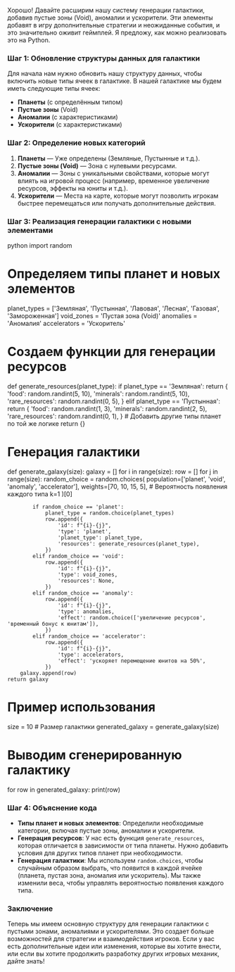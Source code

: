 Хорошо! Давайте расширим нашу систему генерации галактики, добавив пустые зоны (Void), аномалии и ускорители. Эти элементы добавят в игру дополнительные стратегии и неожиданные события, и это значительно оживит геймплей. Я предложу, как можно реализовать это на Python.

### Шаг 1: Обновление структуры данных для галактики

Для начала нам нужно обновить нашу структуру данных, чтобы включить новые типы ячеек в галактике. В нашей галактике мы будем иметь следующие типы ячеек:

- **Планеты** (с определённым типом)
- **Пустые зоны** (Void)
- **Аномалии** (с характеристиками)
- **Ускорители** (с характеристиками)

### Шаг 2: Определение новых категорий

1. **Планеты** — Уже определены (Земляные, Пустынные и т.д.).
2. **Пустые зоны (Void)** — Зона с нулевыми ресурсами.
3. **Аномалии** — Зоны с уникальными свойствами, которые могут влиять на игровой процесс (например, временное увеличение ресурсов, эффекты на юниты и т.д.).
4. **Ускорители** — Места на карте, которые могут позволить игрокам быстрее перемещаться или получать дополнительные действия.

### Шаг 3: Реализация генерации галактики с новыми элементами

python
import random

# Определяем типы планет и новых элементов
planet_types = ['Земляная', 'Пустынная', 'Лавовая', 'Лесная', 'Газовая', 'Замороженная']
void_zones = 'Пустая зона (Void)'
anomalies = 'Аномалия'
accelerators = 'Ускоритель'

# Создаем функции для генерации ресурсов
def generate_resources(planet_type):
    if planet_type == 'Земляная':
        return {
            'food': random.randint(5, 10),
            'minerals': random.randint(5, 10),
            'rare_resources': random.randint(0, 5),
        }
    elif planet_type == 'Пустынная':
        return {
            'food': random.randint(1, 3),
            'minerals': random.randint(2, 5),
            'rare_resources': random.randint(0, 1),
        }
    # Добавить другие типы планет по той же логике
    return {}

# Генерация галактики
def generate_galaxy(size):
    galaxy = []
    for i in range(size):
        row = []
        for j in range(size):
            random_choice = random.choices(
                population=['planet', 'void', 'anomaly', 'accelerator'],
                weights=[70, 10, 15, 5],  # Вероятность появления каждого типа
                k=1
            )[0]
            
            if random_choice == 'planet':
                planet_type = random.choice(planet_types)
                row.append({
                    'id': f"{i}-{j}",
                    'type': 'planet',
                    'planet_type': planet_type,
                    'resources': generate_resources(planet_type),
                })
            elif random_choice == 'void':
                row.append({
                    'id': f"{i}-{j}",
                    'type': void_zones,
                    'resources': None,
                })
            elif random_choice == 'anomaly':
                row.append({
                    'id': f"{i}-{j}",
                    'type': anomalies,
                    'effect': random.choice(['увеличение ресурсов', 'временный бонус к юнитам']),
                })
            elif random_choice == 'accelerator':
                row.append({
                    'id': f"{i}-{j}",
                    'type': accelerators,
                    'effect': 'ускоряет перемещение юнитов на 50%',
                })
        galaxy.append(row)
    return galaxy

# Пример использования
size = 10  # Размер галактики
generated_galaxy = generate_galaxy(size)

# Выводим сгенерированную галактику
for row in generated_galaxy:
    print(row)


### Шаг 4: Объяснение кода

- **Типы планет и новых элементов**: Определили необходимые категории, включая пустые зоны, аномалии и ускорители.
- **Генерация ресурсов**: У нас есть функция `generate_resources`, которая отличается в зависимости от типа планеты. Нужно добавить условия для других типов планет при необходимости.
- **Генерация галактики**: Мы используем `random.choices`, чтобы случайным образом выбрать, что появится в каждой ячейке (планета, пустая зона, аномалия или ускоритель). Мы также изменили веса, чтобы управлять вероятностью появления каждого типа.

### Заключение

Теперь мы имеем основную структуру для генерации галактики с пустыми зонами, аномалиями и ускорителями. Это создает больше возможностей для стратегии и взаимодействия игроков. Если у вас есть дополнительные идеи или изменения, которые вы хотите внести, или если вы хотите продолжить разработку других игровых механик, дайте знать!